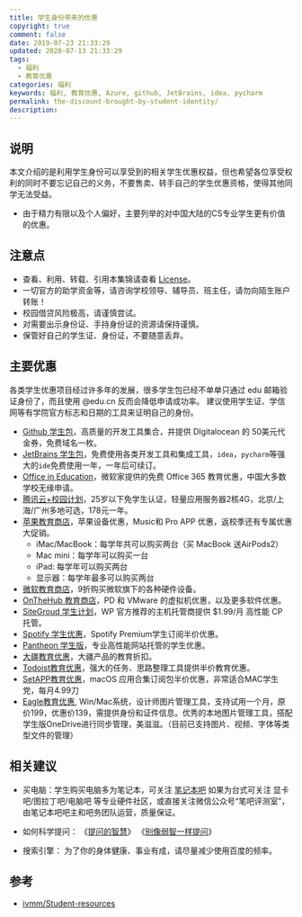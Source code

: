 ```yaml
---
title: 学生身份带来的优惠
copyright: true
comment: false
date: 2019-07-23 21:33:29
updated: 2020-07-13 21:33:29
tags:
  - 福利
  - 教育优惠
categories: 福利
keywords: 福利, 教育优惠, Azure, github, JetBrains, idea, pycharm
permalink: the-discount-brought-by-student-identity/
description:
---
```

## 说明

本文介绍的是利用学生身份可以享受到的相关学生优惠权益，但也希望各位享受权利的同时不要忘记自己的义务，不要售卖、转手自己的学生优惠资格，使得其他同学无法受益。

- 由于精力有限以及个人偏好，主要列举的对中国大陆的CS专业学生更有价值的优惠。

  <!-- more -->

## 注意点

- 查看、利用、转载、引用本集锦请查看 [License](https://github.com/ivmm/Student-resources/blob/master/lisence)。
- 一切官方的助学资金等，请咨询学校领导、辅导员、班主任，请勿向陌生账户转账！
- 校园借贷风险极高，请谨慎尝试。
- 对需要出示身份证、手持身份证的资源请保持谨慎。
- 保管好自己的学生证、身份证，不要随意丢弃。

## 主要优惠

各类学生优惠项目经过许多年的发展，很多学生包已经不单单只通过 edu 邮箱验证身份了，而且使用 @edu.cn 反而会降低申请成功率。 建议使用学生证、学信网等有学院官方标志和日期的工具来证明自己的身份。

- [Github 学生包](https://education.github.com/pack)，高质量的开发工具集合，并提供 DIgitalocean 的 50美元代金券，免费域名一枚。
- [JetBrains 学生包](https://www.jetbrains.com/student/)，免费使用各类开发工具和集成工具，`idea`，`pycharm`等强大的`ide`免费使用一年，一年后可续订。
- [Office in Education](https://products.office.com/en-us/student?tab=students)，微软家提供的免费 Office 365 教育优惠，中国大多数学校无缘申请。
- [腾讯云+校园计划](https://curl.qcloud.com/6HKFn9tC)，25岁以下免学生认证，轻量应用服务器2核4G，北京/上海/广州多地可选，178元一年。
- [苹果教育商店](https://www.apple.com/cn-k12/shop)，苹果设备优惠，Music和 Pro APP 优惠，返校季还有专属优惠大促销。
  - iMac/MacBook：每学年共可以购买两台（买 MacBook 送AirPods2）
  - Mac mini：每学年可以购买一台
  - iPad: 每学年可以购买两台
  - 显示器：每学年最多可以购买两台
- [微软教育商店](https://www.microsoftstore.com.cn/student?Icid=StoreNavi_EDU)，9折购买微软旗下的各种硬件设备。
- [OnTheHub 教育商店](https://www.onthehub.com/)，PD 和 VMware 的虚拟机优惠，以及更多软件优惠。
- [SiteGroud 学生计划](https://www.siteground.com/student-hosting.htm)，WP 官方推荐的主机托管商提供 $1.99/月 高性能 CP 托管。
- [Spotify 学生优惠](https://www.spotify.com/hk-zh/student/)，Spotify Premium学生订阅半价优惠。
- [Pantheon 学生版](https://pantheon.io/edu)，专业高性能网站托管的学生优惠。
- [大疆教育优惠](https://coupon.dji.com/cn/edu)，大疆产品的教育折扣。
- [Todoist教育优惠](https://todoist.com/education)，强大的任务、思路整理工具提供半价教育优惠。
- [SetAPP教育优惠](https://setapp.com/educational-discount)，macOS 应用合集订阅包半价优惠，非常适合MAC学生党，每月4.99刀
- [Eagle教育优惠](https://app.eagle.cool/forum/topic/5354/%E6%88%91%E6%98%AF%E5%AD%A6%E7%94%9F%E6%88%96%E6%95%99%E5%B8%88-%E6%98%AF%E5%90%A6%E4%BA%AB%E6%9C%89%E4%BC%98%E6%83%A0%E4%BB%B7%E6%A0%BC), Win/Mac系统，设计师图片管理工具，支持试用一个月，原价199，优惠价139，需提供身份和证件信息。优秀的本地图片管理工具，搭配学生版OneDrive进行同步管理，美滋滋。（目前已支持图片、视频、字体等类型文件的管理）

## 相关建议

- 买电脑：学生购买电脑多为笔记本，可关注 [笔记本吧](https://tieba.baidu.com/f?kw=%E7%AC%94%E8%AE%B0%E6%9C%AC&ie=utf-8)
如果为台式可关注 显卡吧/图拉丁吧/电脑吧 等专业硬件社区，或直接关注微信公众号“笔吧评测室”，由笔记本吧吧主和吧务团队运营，质量保证。

- 如何科学提问： 《[提问的智慧](https://git.oschina.net/mifar/How-To-Ask-Questions-The-Smart-Way)》 《[别像弱智一样提问](https://github.com/octowhale/Stop-Ask-Questions-The-Stupid-Ways/blob/master/README.md)》

- 搜索引擎： 为了你的身体健康、事业有成，请尽量减少使用百度的频率。

## 参考

- [ivmm/Student-resources](https://github.com/ivmm/Student-resources)
